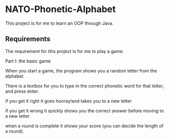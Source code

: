 # NATO-Phonetic-Alphabet

This project is for me to learn an OOP through Java. 

## Requirements

The requirement for tihs project is for me to play a game.

Part I: the basic game

When you start a game, the program shows you a random letter from the alphabet

There is a textbox for you to type in the correct phonetic word for that letter, and press enter.

if you get it right it goes hooray!and takes you to a new letter

if you get it wrong it quickly shows you the correct answer before moving to a new letter

when a round is complete it shows your score (you can decide the length of a round).


